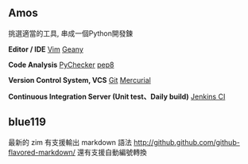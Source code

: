## Amos

挑選適當的工具, 串成一個Python開發鍊

**Editor / IDE**
[Vim](http://www.vim.org/)
[Geany](http://www.geany.org/)

**Code Analysis**
[PyChecker](http://pychecker.sourceforge.net/)
[pep8](http://www.vim.org/scripts/script.php?script_id=2914)

**Version Control System, VCS**
[Git](http://git-scm.com/)
[Mercurial](http://mercurial.selenic.com/)

**Continuous Integration Server (Unit test、Daily build)**
[Jenkins CI](http://jenkins-ci.org/)


## blue119

最新的 zim 有支援輸出 markdown 語法
<http://github.github.com/github-flavored-markdown/>
還有支援自動編號轉換